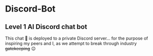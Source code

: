# Discord-Bot
## Level 1 AI Discord chat bot

This chat :robot: is deployed to a private Discord server... for the purpose of inspiring my peers and I, as we attempt to break through industry ~~gatekeeping~~ :wink: 
